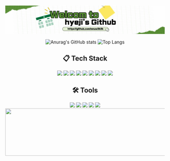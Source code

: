 ![titel_logo_2_1.gif](image/titel_logo_2_1.gif)
<div align="center">


![Anurag's GitHub stats](https://github-readme-stats.vercel.app/api?username=mnuw2626&show_icons=true&theme=vue&hide=contribs,prs)
![Top Langs](https://github-readme-stats.vercel.app/api/top-langs/?username=mnuw2626&layout=compact)


<h2>📋 Tech Stack</h2>

<img src="https://img.shields.io/badge/C-00599C?style=for-the-badge&logo=c&logoColor=white">
<img src="https://img.shields.io/badge/C%2B%2B-00599C?style=for-the-badge&logo=c%2B%2B&logoColor=white">
<img src="https://img.shields.io/badge/Java-ED8B00?style=for-the-badge&logo=openjdk&logoColor=white">

<img src="https://img.shields.io/badge/HTML5-E34F26?style=for-the-badge&logo=html5&logoColor=white"> 
<img src="https://img.shields.io/badge/CSS3-1572B6?style=for-the-badge&logo=css3&logoColor=white"> 
<img src="https://img.shields.io/badge/JavaScript-F7DF1E?style=for-the-badge&logo=JavaScript&logoColor=white"> 
<img src="https://img.shields.io/badge/Spring-6DB33F?style=for-the-badge&logo=spring&logoColor=white">
<img src="https://img.shields.io/badge/MySQL-005C84?style=for-the-badge&logo=mysql&logoColor=white">
<img src="https://img.shields.io/badge/MariaDB-003545?style=for-the-badge&logo=mariadb&logoColor=white">



## 🛠️ Tools
<img src="https://img.shields.io/badge/GIT-E44C30?style=for-the-badge&logo=git&logoColor=white">
<img src="https://img.shields.io/badge/GitHub-100000?style=for-the-badge&logo=github&logoColor=white">
<img src="https://img.shields.io/badge/Amazon_AWS-FF9900?style=for-the-badge&logo=amazonaws&logoColor=white">
<img src="https://img.shields.io/badge/Cloudflare-F38020?style=for-the-badge&logo=Cloudflare&logoColor=white">
<img src="https://img.shields.io/badge/IntelliJ_IDEA-000000.svg?style=for-the-badge&logo=intellij-idea&logoColor=white">

<a href="https://github.com/devxb/gitanimals">
  <img src="https://render.gitanimals.org/lines/mnuw2626?pet-id=1" width="1000" height="150"/>
</a>
</div>


